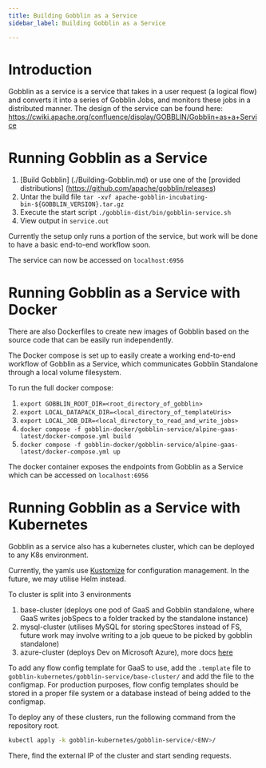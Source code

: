 ```yaml
---
title: Building Gobblin as a Service
sidebar_label: Building Gobblin as a Service

---
```


# Introduction
Gobblin as a service is a service that takes in a user request (a logical flow) and converts it into a series of Gobblin Jobs, and monitors these jobs in a distributed manner.
The design of the service can be found here: https://cwiki.apache.org/confluence/display/GOBBLIN/Gobblin+as+a+Service

# Running Gobblin as a Service
1. [Build Gobblin] (./Building-Gobblin.md) or use one of the [provided distributions] (https://github.com/apache/gobblin/releases)
2. Untar the build file `tar -xvf apache-gobblin-incubating-bin-${GOBBLIN_VERSION}.tar.gz`
3. Execute the start script `./gobblin-dist/bin/gobblin-service.sh`
4. View output in `service.out`

Currently the setup only runs a portion of the service, but work will be done to have a basic end-to-end workflow soon.

The service can now be accessed on `localhost:6956`

# Running Gobblin as a Service with Docker
There are also Dockerfiles to create new images of Gobblin based on the source code that can be easily run independently.

The Docker compose is set up to easily create a working end-to-end workflow of Gobblin as a Service, which communicates Gobblin Standalone through a local volume filesystem.

To run the full docker compose:

1. `export GOBBLIN_ROOT_DIR=<root_directory_of_gobblin>`
2. `export LOCAL_DATAPACK_DIR=<local_directory_of_templateUris>`
3. `export LOCAL_JOB_DIR=<local_directory_to_read_and_write_jobs>`
4. `docker compose -f gobblin-docker/gobblin-service/alpine-gaas-latest/docker-compose.yml build`
5. `docker compose -f gobblin-docker/gobblin-service/alpine-gaas-latest/docker-compose.yml up`
 
The docker container exposes the endpoints from Gobblin as a Service which can be accessed on `localhost:6956`

# Running Gobblin as a Service with Kubernetes
Gobblin as a service also has a kubernetes cluster, which can be deployed to any K8s environment.

Currently, the yamls use [Kustomize](https://kubernetes.io/docs/tasks/manage-kubernetes-objects/kustomization/) for configuration management. In the future, we may utilise Helm instead.

To cluster is split into 3 environments
1) base-cluster (deploys one pod of GaaS and Gobblin standalone, where GaaS writes jobSpecs to a folder tracked by the standalone instance)
2) mysql-cluster (utilises MySQL for storing specStores instead of FS, future work may involve writing to a job queue to be picked by gobblin standalone)
3) azure-cluster (deploys Dev on Microsoft Azure), more docs [here](./Azure-Kubernetes-Deployment.md)

To add any flow config template for GaaS to use, add the `.template` file to `gobblin-kubernetes/gobblin-service/base-cluster/` and add the file to the configmap.
For production purposes, flow config templates should be stored in a proper file system or a database instead of being added to the configmap.

To deploy any of these clusters, run the following command from the repository root.
```bash
kubectl apply -k gobblin-kubernetes/gobblin-service/<ENV>/
```

There, find the external IP of the cluster and start sending requests.
